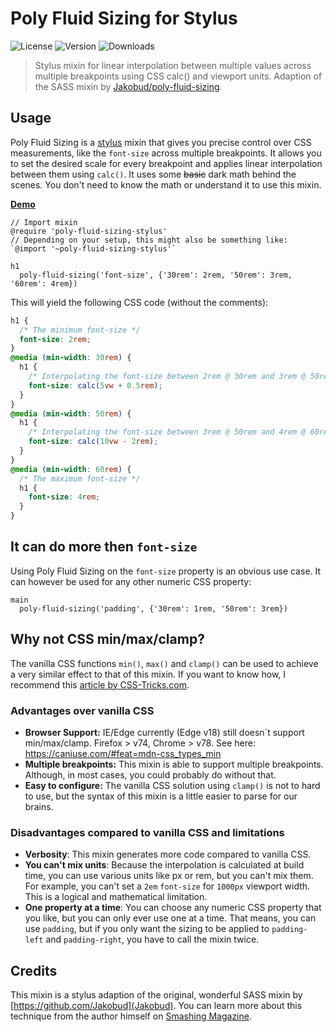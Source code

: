 # Poly Fluid Sizing for Stylus

![License](https://img.shields.io/npm/l/poly-fluid-sizing-stylus)
![Version](https://img.shields.io/npm/v/poly-fluid-sizing-stylus)
![Downloads](https://img.shields.io/npm/dy/poly-fluid-sizing-stylus)

> Stylus mixin for linear interpolation between multiple values across multiple breakpoints using
> CSS calc() and viewport units. Adaption of the SASS mixin by
> [Jakobud/poly-fluid-sizing](https://github.com/Jakobud/poly-fluid-sizing).

## Usage

Poly Fluid Sizing is a [stylus](https://stylus-lang.com/) mixin that gives you precise control over CSS measurements, like the `font-size` across multiple breakpoints. It allows you to set the desired scale for every breakpoint and applies linear interpolation between them using `calc()`. It uses some ~~basic~~ dark math behind the scenes. You don't need to know the math or understand it to use this mixin.

[**Demo**](https://tillsanders.github.io/poly-fluid-sizing-stylus/)

```stylus
// Import mixin
@require 'poly-fluid-sizing-stylus'
// Depending on your setup, this might also be something like: `@import '~poly-fluid-sizing-stylus'`

h1
  poly-fluid-sizing('font-size', {'30rem': 2rem, '50rem': 3rem, '60rem': 4rem})
```

This will yield the following CSS code (without the comments):

```css
h1 {
  /* The minimum font-size */
  font-size: 2rem;
}
@media (min-width: 30rem) {
  h1 {
    /* Interpolating the font-size between 2rem @ 30rem and 3rem @ 50rem viewport width */
    font-size: calc(5vw + 0.5rem);
  }
}
@media (min-width: 50rem) {
  h1 {
    /* Interpolating the font-size between 3rem @ 50rem and 4rem @ 60rem viewport width */
    font-size: calc(10vw - 2rem);
  }
}
@media (min-width: 60rem) {
  /* The maximum font-size */
  h1 {
    font-size: 4rem;
  }
}
```

## It can do more then `font-size`

Using Poly Fluid Sizing on the `font-size` property is an obvious use case. It can however be used
for any other numeric CSS property:

```stylus
main
  poly-fluid-sizing('padding', {'30rem': 1rem, '50rem': 3rem})
```

## Why not CSS min/max/clamp?

The vanilla CSS functions `min()`, `max()` and `clamp()` can be used to achieve a very similar
effect to that of this mixin. If you want to know how, I recommend this
[article by CSS-Tricks.com](https://css-tricks.com/min-max-and-clamp-are-css-magic/).

### Advantages over vanilla CSS

- **Browser Support:** IE/Edge currently (Edge v18) still doesn`t support min/max/clamp. Firefox >
  v74, Chrome > v78. See here: https://caniuse.com/#feat=mdn-css_types_min
- **Multiple breakpoints:** This mixin is able to support multiple breakpoints. Although, in most
  cases, you could probably do without that.
- **Easy to configure:** The vanilla CSS solution using `clamp()` is not to hard to use, but the
  syntax of this mixin is a little easier to parse for our brains.

### Disadvantages compared to vanilla CSS and limitations

- **Verbosity**: This mixin generates more code compared to vanilla CSS.
- **You can't mix units**: Because the interpolation is calculated at build time, you can use
  various units like px or rem, but you can't mix them. For example, you can't set a `2em`
  `font-size` for `1000px` viewport width. This is a logical and mathematical limitation.
- **One property at a time**: You can choose any numeric CSS property that you like, but you can
  only ever use one at a time. That means, you can use `padding`, but if you only want the sizing to
  be applied to `padding-left` and `padding-right`, you have to call the mixin twice.

## Credits

This mixin is a stylus adaption of the original, wonderful SASS mixin by
[https://github.com/Jakobud](Jakobud). You can learn more about this technique from the author
himself on [Smashing Magazine](https://www.smashingmagazine.com/2017/05/fluid-responsive-typography-css-poly-fluid-sizing/).